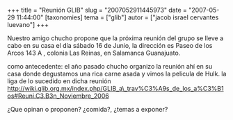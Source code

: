+++
title = "Reunión GLIB"
slug = "2007052911445973"
date = "2007-05-29 11:44:00"
[taxonomies]
tema = ["glib"]
autor = ["jacob israel cervantes luevano"]
+++

Nuestro amigo chucho propone que la próxima reunión del grupo se lleve a
cabo en su casa el día sábado 16 de Junio, la dirección es Paseo de los
Arcos 143 A , colonia Las Reinas, en Salamanca Guanajuato.

como antecedente: el año pasado chucho organizo la reunión ahí en su
casa donde degustamos una rica carne asada y vimos la pelicula de Hulk.
la liga de lo sucedido en dicha reunión
<a href="http://wiki.glib.org.mx/index.php/GLIB_a_trav%C3%A9s_de_los_a%C3%B1os#Reuni.C3.B3n_Noviembre_2006">http://wiki.glib.org.mx/index.php/GLIB_a\_trav%C3%A9s_de_los_a%C3%B1os#Reuni.C3.B3n_Noviembre_2006</a>

¿Que opinan o proponen? ¿comida?, ¿temas a exponer?

